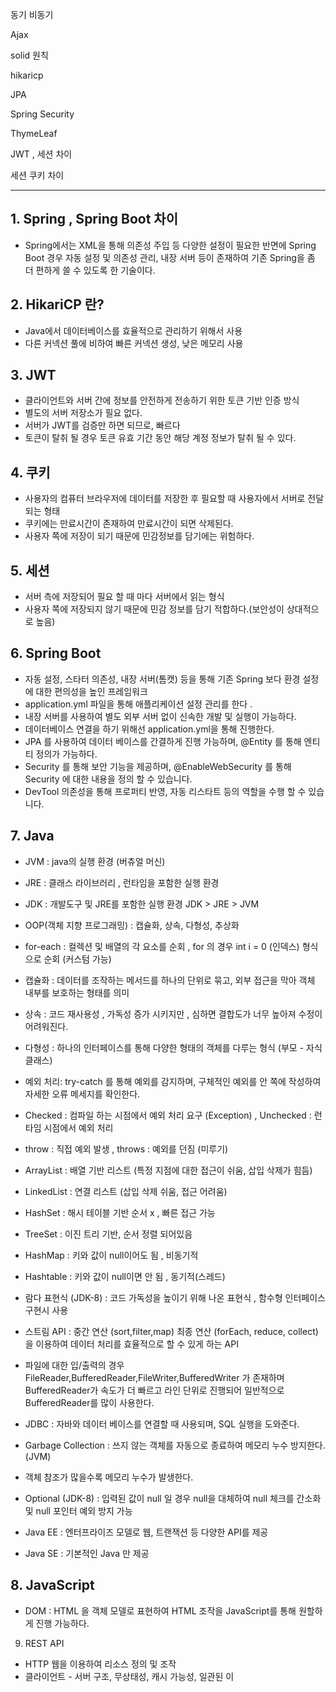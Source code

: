 동기 비동기

Ajax

solid 원칙

hikaricp

JPA

Spring Security 

ThymeLeaf


JWT , 세션 차이 

세션 쿠키 차이



---


## 1. Spring , Spring Boot 차이 
- Spring에서는 XML을 통해 의존성 주입 등 다양한 설정이 필요한 반면에 Spring Boot 경우 자동 설정 및 의존성 관리, 내장 서버 등이 존재하여 기존 Spring을 좀 더 편하게 쓸 수 있도록 한  기술이다.


## 2. HikariCP 란?
- Java에서 데이터베이스를 효율적으로 관리하기 위해서 사용 
- 다른 커넥션 풀에 비하여 빠른 커넥션 생성, 낮은 메모리 사용

## 3. JWT 
- 클라이언트와 서버 간에 정보를 안전하게 전송하기 위한 토큰 기반 인증 방식
- 별도의 서버 저장소가 필요 없다.
- 서버가 JWT를 검증만 하면 되므로, 빠르다
- 토큰이 탈취 될 경우 토큰 유효 기간 동안 해당 계정 정보가 탈취 될 수 있다.

## 4. 쿠키 
- 사용자의 컴퓨터 브라우저에 데이터를 저장한 후 필요할 때 사용자에서 서버로 전달되는 형태 
- 쿠키에는 만료시간이 존재하여 만료시간이 되면 삭제된다. 
- 사용자 쪽에 저장이 되기 때문에 민감정보를 담기에는 위험하다.

## 5. 세션 
- 서버 측에 저장되어 필요 할 때 마다 서버에서 읽는 형식 
- 사용자 쪽에 저장되지 않기 때문에 민감 정보를 담기 적합하다.(보안성이 상대적으로 높음)


## 6. Spring Boot 
- 자동 설정, 스타터 의존성, 내장 서버(톰캣) 등을 통해 기존 Spring 보다 환경 설정에 대한 편의성을 높인 프레임워크
- application.yml 파일을 통해 애플리케이션 설정 관리를 한다 . 
- 내장 서버를 사용하여 별도 외부 서버 없이 신속한 개발 및 실행이 가능하다.
- 데이터베이스 연결을 하기 위해선 application.yml을 통해 진행한다. 
- JPA 를 사용하여 데이터 베이스를 간결하게 진행 가능하며, \@Entity 를 통해 엔티티 정의가 가능하다.
- Security 를 통해 보안 기능을 제공하며, @EnableWebSecurity 를 통해 Security 에 대한 내용을 정의 할 수 있습니다.
- DevTool 의존성을 통해 프로퍼티 반영, 자동 리스타트 등의 역할을 수행 할 수 있습니다.


## 7. Java
- JVM : java의 실행 환경 (버츄얼 머신)
- JRE : 클래스 라이브러리 , 런타임을 포함한 실행 환경
- JDK : 개발도구 및 JRE를 포함한 실행 환경 
JDK > JRE > JVM 

- OOP(객체 지향 프로그래밍) : 캡슐화, 상속, 다형성, 추상화 

- for-each : 컬렉션 및 배열의 각 요소를 순회 , for 의 경우 int i = 0 (인덱스) 형식으로 순회 (커스텀 가능)

- 캡슐화 : 데이터를 조작하는 메서드를 하나의 단위로 묶고, 외부 접근을 막아 객체 내부를 보호하는 형태를 의미 
- 상속 : 코드 재사용성 , 가독성 증가 시키지만 , 심하면 결합도가 너무 높아져 수정이 어려워진다.
- 다형성 : 하나의 인터페이스를 통해 다양한 형태의 객체를 다루는 형식 (부모 - 자식 클래스)

- 예외 처리: try-catch 를 통해 예외를 감지하며, 구체적인 예외를 안 쪽에 작성하여 자세한 오류 메세지를 확인한다.
- Checked : 컴파일 하는 시점에서 예외 처리 요구 (Exception) , Unchecked : 런타임 시점에서 예외 처리
- throw : 직접 예외 발생 , throws : 예외를 던짐 (미루기)

- ArrayList : 배열 기반 리스트 (특정 지점에 대한 접근이 쉬움, 삽입 삭제가 힘듬)
- LinkedList : 연결 리스트 (삽입 삭제 쉬움, 접근 어려움)

- HashSet : 해시 테이블 기반 순서 x , 빠른 접근 가능
- TreeSet : 이진 트리 기반, 순서 정렬 되어있음

- HashMap : 키와 값이 null이어도 됨 , 비동기적 
- Hashtable : 키와 값이 null이면 안 됨 , 동기적(스레드)

- 람다 표현식 (JDK-8) : 코드 가독성을 높이기 위해 나온 표현식 , 함수형 인터페이스 구현시 사용 
- 스트림 API : 중간 연산 (sort,filter,map) 최종 연산 (forEach, reduce, collect)을 이용하여 데이터 처리를 효율적으로 할 수 있게 하는 API

- 파일에 대한 입/출력의 경우 FileReader,BufferedReader,FileWriter,BufferedWriter 가 존재하며 BufferedReader가 속도가 더 빠르고 라인 단위로 진행되어 일반적으로 BufferedReader를 많이 사용한다. 

- JDBC : 자바와 데이터 베이스를 연결할 때 사용되며, SQL 실행을 도와준다.

- Garbage Collection : 쓰지 않는 객체를 자동으로 종료하여 메모리 누수 방지한다. (JVM)
- 객체 참조가 많을수록 메모리 누수가 발생한다.

- Optional (JDK-8) : 입력된 값이 null 일 경우 null을 대체하여 null 체크를 간소화 및 null 포인터 예외 방지 가능

- Java EE : 엔터프라이즈 모델로 웹, 트랜잭션 등 다양한 API를 제공 
- Java SE : 기본적인 Java 만 제공

## 8. JavaScript 
- DOM : HTML 을 객체 모델로 표현하여 HTML 조작을 JavaScript를 통해 원할하게 진행 가능하다.

9. REST API 
- HTTP 웹을 이용하여 리소스 정의 및 조작 
- 클라이언트 - 서버 구조, 무상태성, 캐시 가능성, 일관된 이